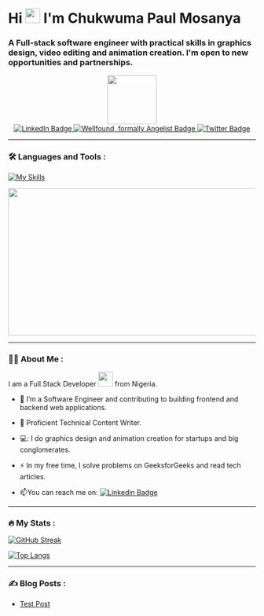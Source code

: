 <h1>
  Hi
  <img src="https://media.giphy.com/media/hvRJCLFzcasrR4ia7z/giphy.gif" width="30px"/>
I'm Chukwuma Paul Mosanya
</h1>

### A Full-stack software engineer with practical skills in graphics design, video editing and animation creation. I'm open to new opportunities and partnerships.


<div id="header" align="center">
  <img src="https://media.giphy.com/media/M9gbBd9nbDrOTu1Mqx/giphy.gif" width="100"/>
</div>

<div id="header" align="center">
  <a href="https://www.linkedin.com/in/chukwuma-mosanya">
    <img src="https://img.shields.io/badge/LinkedIn-blue?style=for-the-badge&logo=linkedin&logoColor=white" alt="LinkedIn Badge"/>
  </a>
      <a href="([https://twitter.com/ChukwumaMosanya](https://angel.co/u/chukwuma-mosanya)">
    <img src="https://img.shields.io/badge/wellfound-red?style=for-the-badge&logo=wellfound&logoColor=white" alt="Wellfound, formally Angelist Badge"/>
  </a>
  <a href="(https://twitter.com/ChukwumaMosanya">
    <img src="https://img.shields.io/badge/Twitter-blue?style=for-the-badge&logo=twitter&logoColor=white" alt="Twitter Badge"/>
  </a>
 </div>
  
  <div id="badge" align="center">
    <img src="https://komarev.com/ghpvc/?username=blase147&style=flat-square&color=blue" alt=""/>
  </div>

---

### :hammer_and_wrench: Languages and Tools :
  
  [![My Skills](https://skillicons.dev/icons?i=html,css,bootstrap,react,redux,rails,ruby,postgres,nodejs,vscode,webpack,jest,git,aws,ai,blender,pr,ps,ae,arduino)](https://skillicons.dev)

  
<div align="center">
  <img src="https://media.giphy.com/media/dWesBcTLavkZuG35MI/giphy.gif" width="600" height="300"/>
</div>

---

### :man_technologist: About Me :
I am a Full Stack Developer <img src="https://media.giphy.com/media/WUlplcMpOCEmTGBtBW/giphy.gif" width="30"> from Nigeria.
- :telescope: I’m a Software Engineer and contributing to building frontend and backend web applications.

- :seedling: Proficient Technical Content Writer.

- 💻: I do graphics design and animation creation for startups and big conglomerates.

- :zap: In my free time, I solve problems on GeeksforGeeks and read tech articles.

- :mailbox:You can reach me on: [![Linkedin Badge](https://img.shields.io/badge/-Chukwuma-blue?style=flat&logo=Linkedin&logoColor=white)](https://www.linkedin.com/in/chukwuma-mosanya)

---

### :fire: My Stats :
[![GitHub Streak](http://github-readme-streak-stats.herokuapp.com?user=blase147&theme=dark&background=000000)](https://git.io/streak-stats)

[![Top Langs](https://github-readme-stats.vercel.app/api/top-langs/?username=blase147&layout=compact&theme=vision-friendly-dark)](https://github.com/blase147/github-readme-stats)

---

### :writing_hand: Blog Posts :
<!-- BLOG-POST-LIST:START -->
- [Test Post](https://dev.to/itszed0/test-post-490g)
<!-- BLOG-POST-LIST:END -->
